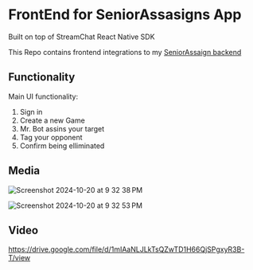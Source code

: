 # FrontEnd for SeniorAssasigns App

Built on top of StreamChat React Native SDK

This Repo contains frontend integrations to my [SeniorAssaign backend](https://github.com/Agupta00/gamemanager)

## Functionality

Main UI functionality:

1. Sign in
2. Create a new Game
3. Mr. Bot assins your target
3. Tag your opponent
4. Confirm being elliminated

## Media

![Screenshot 2024-10-20 at 9 32 38 PM](https://github.com/user-attachments/assets/7d456242-778d-4c59-badc-77efac562fb4)

![Screenshot 2024-10-20 at 9 32 53 PM](https://github.com/user-attachments/assets/26e4a321-37c2-43f2-beeb-3e163c845478)


## Video

https://drive.google.com/file/d/1mIAaNLJLkTsQZwTD1H66QjSPgxyR3B-T/view

